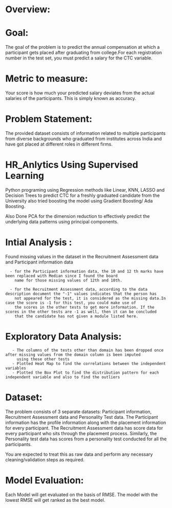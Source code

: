 # Overview:

# Goal: 

The goal of the problem is to predict the annual compensation at which a participant gets placed after graduating 
from college.For each registration number in the test set,  you must predict a salary for the CTC variable.

# Metric to measure:

Your score is how much your predicted salary deviates from the actual salaries of the participants. This is simply known as accuracy.

# Problem Statement:

The provided dataset consists of information related to multiple participants from diverse backgrounds who graduated from institutes 
across India and have got placed at different roles in different firms.

# HR_Anlytics Using Supervised Learning

Python programing using Regression methods like Linear, KNN, LASSO and Decision Trees to predict CTC for a freshly graduated candidate 
from the University also tried boosting the model using Gradient Boosting/ Ada Boosting.

Also Done PCA for the dimension reduction to effectively predict the underlying data patterns using principal components.

# Intial Analysis : 

Found missing values in the dataset in the Recruitment Assessment data and Participant information data 

      - for the Participant information data, the 10 and 12 th marks have been replaced with Median since I found the board 
        name for those missing values of 12th and 10th.
        
      - for the Recruitment Assessment data, according to the data description document the "-1" values indicates that the person has
        not appeared for the test, it is considered as the missing data.In case the score is -1 for this test, you could make use of 
        the scores in the other tests to get more information. If the scores in the other tests are -1 as well, then it can be concluded 
        that the candidate has not given a module listed here.
        
# Exploratory Data Analysis:
       - The columns of the tests other than domain has been dropped once after missing values from the domain column is been imputed 
         using these other tests
       - Plotted Heat Map to find the correlations between the independent variables 
       - Plotted the Box Plot to find the distribution pattern for each independent variable and also to find the outliers
    

# Dataset:
The problem consists of 3 separate datasets: Participant information, Recruitment Assessment data and Personality Test data. 
The Participant information has the profile information along with the placement information for every participant. 
The Recruitment Assessment data has score data for every participant who sits through the placement process. 
Similarly, the Personality test data has scores from a personality test conducted for all the participants.

You are expected to treat this as raw data and perform any necessary cleaning/validation steps as required.

# Model Evaluation:
Each Model will get evaluated on the basis of RMSE. The model with the lowest RMSE will get ranked as the best model.  
